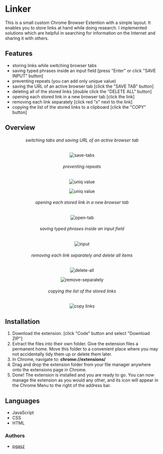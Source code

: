# Linker
This is a small custom Chrome Browser Extention with a simple layout. It enables you to store links at hand while doing research. I implemented solutions which are helpful in searching for information on the Internet and sharing it with others.

## Features
- storing links while switching browser tabs
- saving typed phrases inside an input field [press "Enter" or click "SAVE INPUT" button]
- preventing repeats (you can add only unique value)
- saving the URL of an active browser tab [click the "SAVE TAB" button]
- deleting all of the stored links [double click the "DELETE ALL" button]
- opening each stored link in a new browser tab [click the link]
- removing each link separately [click red "x" next to the link]
- copying the list of the stored links to a clipboard [click the "COPY" button]

## Overview

<h6 align="center">
switching tabs and saving URL of an active browser tab
</h6>
<p align="center">
  <img src="https://www.pgasz.pl/readme/chrome-extention-linker/save-tabs-and-storing.gif" alt="save-tabs"/>
</p>

<h6 align="center">
preventing repeats
</h6>
<p align="center">
  <img src="https://www.pgasz.pl/readme/chrome-extention-linker/prevent-repeats-1.gif" alt="uniq value"/>
</p>
<p align="center">
  <img src="https://www.pgasz.pl/readme/chrome-extention-linker/prevent-repeats-2.gif" alt="uniq value"/>
</p>

<h6 align="center">
opening each stored link in a new browser tab
</h6>
<p align="center">
  <img src="https://www.pgasz.pl/readme/chrome-extention-linker/open-tab.gif" alt="open-tab"/>
</p>

<h6 align="center">
saving typed phrases inside an input field
</h6>
<p align="center">
  <img src="https://www.pgasz.pl/readme/chrome-extention-linker/input.gif" alt="input"/>
</p>

<h6 align="center">
removing each link separately and delete all items
</h6>
<p align="center">
  <img src="https://www.pgasz.pl/readme/chrome-extention-linker/delete-all.gif" alt="delete-all"/>
</p>
<p align="center">
  <img src="https://www.pgasz.pl/readme/chrome-extention-linker/delete-separately.gif" alt="remove-separately"/>
</p>

<h6 align="center">
copying the list of the stored links
</h6>
<p align="center">
  <img src="https://www.pgasz.pl/readme/chrome-extention-linker/copy.gif" alt="copy links"/>
</p>

## Installation
1. Download the extension. [click "Code" button and select "Download ZIP"]
2. Extract the files into their own folder. Give the extension files a permanent home. Move this folder to a convenient place where you may not accidentally tidy them up or delete them later. 
3. In Chrome, navigate to:  **chrome://extensions/**
4. Drag and drop the extension folder from your file manager anywhere onto the extensions page in Chrome.
5. Done! The extension is installed and you are ready to go. You can now manage the extension as you would any other, and its icon will appear in the Chrome Menu to the right of the address bar.

## Languages
- JavaScript
- CSS
- HTML

### Authors
- [pgasz](https://github.com/pgasz "pgasz")
